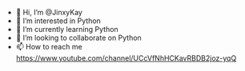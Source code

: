 - 👋 Hi, I’m @JinxyKay
- 👀 I’m interested in Python
- 🌱 I’m currently learning Python
- 💞️ I’m looking to collaborate on Python
- 📫 How to reach me https://www.youtube.com/channel/UCcVfNhHCKavRBDB2joz-yqQ

<!---
JinxyKay/JinxyKay is a ✨ special ✨ repository because its `README.md` (this file) appears on your GitHub profile.
You can click the Preview link to take a look at your changes.
--->
